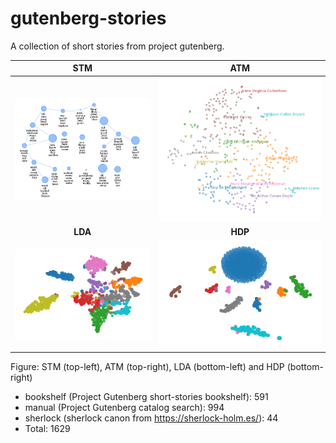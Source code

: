 # gutenberg-stories

A collection of short stories from project gutenberg.

| STM | ATM |
|:------:|:------:|
| <img src="stm.png" alt-text="stm on stories"> | <img src="authors.png" alt-text="atm on stories"> |
| **LDA** | **HDP** |
| <img src="lda.png" alt-text="lda on stories">  | <img src="hdp.png" alt-text="hdp on stories"> |

Figure: STM (top-left), ATM (top-right), LDA (bottom-left) and HDP (bottom-right)

- bookshelf (Project Gutenberg short-stories bookshelf): 591
- manual (Project Gutenberg catalog search): 994
- sherlock (sherlock canon from https://sherlock-holm.es/): 44
- Total: 1629

